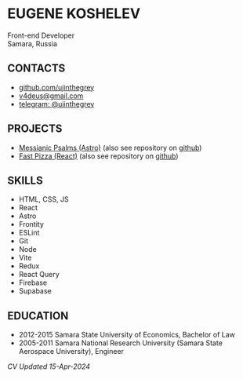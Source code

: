 # EUGENE KOSHELEV
Front-end Developer\
Samara, Russia

## CONTACTS
- [github.com/ujinthegrey](https://github.com/ujinthegrey)
- v4deus@gmail.com
- [telegram: @ujinthegrey](https://t.me/ujinthegrey)

## PROJECTS
- [Messianic Psalms (Astro)](https://messianic-psalms.netlify.app) (also see repository on  [github](https://github.com/ujinthegrey/messianic-psalms-astro))
- [Fast Pizza (React)](https://koshelev-react-pizza.netlify.app) (also see repository on [github](https://github.com/ujinthegrey/fast-react-pizza))

## SKILLS
- HTML, CSS, JS
- React
- Astro
- Frontity
- ESLint
- Git
- Node
- Vite
- Redux
- React Query
- Firebase
- Supabase

## EDUCATION
- 2012-2015 Samara State University of Economics, Bachelor of Law
- 2005-2011 Samara National Research University (Samara State Aerospace University), Engineer

*CV Updated 15-Apr-2024*

